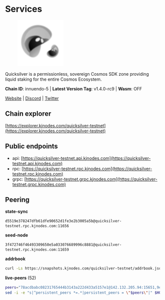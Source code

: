 # Services

<figure><img src="https://raw.githubusercontent.com/kj89/cosmos-images/main/logos/quicksilver.png" width="150" alt=""><figcaption></figcaption></figure>

Quicksilver is a permissionless, sovereign Cosmos SDK zone providing liquid staking for the entire Cosmos Ecosystem.

**Chain ID**: innuendo-5 | **Latest Version Tag**: v1.4.0-rc9 | **Wasm**: OFF

[Website](https://quicksilver.zone) | [Discord](https://discord.gg/quicksilverprotocol) | [Twitter](https://twitter.com/quicksilverzone)




## Chain explorer
[https://explorer.kjnodes.com/quicksilver-testnet](https://explorer.kjnodes.com/quicksilver-testnet)

## Public endpoints

* api: [https://quicksilver-testnet.api.kjnodes.com](https://quicksilver-testnet.api.kjnodes.com)
* rpc: [https://quicksilver-testnet.rpc.kjnodes.com](https://quicksilver-testnet.rpc.kjnodes.com)
* grpc: [https://quicksilver-testnet.grpc.kjnodes.com](https://quicksilver-testnet.grpc.kjnodes.com)

## Peering

**state-sync**

```text
d5519e378247dfb61dfe90652d1fe3e2b3005a5b@quicksilver-testnet.rpc.kjnodes.com:11656
```

**seed-node**

```text
3f472746f46493309650e5a033076689996c8881@quicksilver-testnet.rpc.kjnodes.com:11659
```

**addrbook**
```bash
curl -Ls https://snapshots.kjnodes.com/quicksilver-testnet/addrbook.json > $HOME/.quicksilverd/config/addrbook.json
```

**live-peers** (52)
```bash
peers="78acdbabc08231765444b3143a222d433a5157e1@142.132.205.94:15651,9e0604571aa20314c2261d70b7d8823414702715@51.159.141.209:26656,a37474c1f254cd4b16d924327a755c914e8e7d86@65.109.30.53:26656,3c48a780b85d248e34e63eca5d44c624f93d09d5@135.181.59.162:11156,8099f8a7c95c1676982e1a23e8452f2b10b07415@65.108.78.107:22656,d5519e378247dfb61dfe90652d1fe3e2b3005a5b@65.109.68.190:11656,bdb93c655989b2c1882339fabb013317066dda56@95.214.52.138:26676,3519e61e653db97f5d1c7f1bec9b0072bca4d5fe@144.76.45.59:16656,f0621c59ca7cfba98015ae2a47886fc3d9c0020c@94.130.132.227:2060,dc88be3a0075ce429a423237abe223a9528ce0df@65.108.204.119:31656,0551eaa0db7097274410ee27a71672817e314b83@167.235.245.191:26656,1c4274460224753e8080d0efd16c0ed88fe27fc0@51.195.145.103:26656,a49d8d304e96350272dca24934b8295bc81d75d2@23.227.200.10:26656,e6bf4eca6a11035c06be529cb8c3758c2c00908f@213.170.135.20:26656,42f87cb55d5fdd222da28023613c66857398c4b8@5.22.223.252:26656,2be586e675b0f55c96905cc83496861c64112f44@65.108.99.224:56656,cc745e98b4dc9b83c5a74d41f576feda73902dfd@65.109.38.54:20026,f7edad3ff5a85d039e7de12067c63064c5b42d63@46.4.121.72:11656,78d271e4b4692ff1ee8490f3825a541558b31870@65.21.95.46:28656,46f97e49a49694aead28c27be2c19300f509e273@65.108.129.94:26656,70c7663dba3b5181f1c3b8c92824dad070771ac6@217.13.223.167:56656,af8cfa944802a9bd510fc3407950a15e8be86c31@213.239.217.52:30656,796e72ffc343c187cd5e8397c0c09c0671d228e0@185.16.39.51:26656,a637b94cb989909cc182623748ef179b0659f148@65.109.23.114:11156,e0f0703e9ce343c46e0ec01b19216715e817b358@65.109.85.170:28656,b06ee574cf0b8641611c709a36b21c103d968c18@162.55.245.219:11656,ee6bae1a6d4a1e07f1e4bc7963cabedc6b73426e@94.130.137.119:26656,1452d484454c0f93ddf3cbf987ce1b9cadd8f23f@65.21.95.180:37656,8ff8a186fe9cbc70d0f34891fa051f87e561a48b@158.160.0.93:26656,a288baa951cbe92b253c01c3936d930af1d56424@5.161.142.236:26656,2096650d8586b858d3369205f3b46ac4c765bc8e@65.109.53.155:26656,1bb8de1360e51ed35f7c9a39d4039bfc51900730@5.9.61.120:11656,d4d83e209a2b096859821228ea17475f9a487a48@23.88.0.170:15651,d160a8908b44f2a44ce17e0be1f9056b58993b9c@65.21.139.170:21026,25b8b792bb14e8bfdcdfa163a14710d5645a4eba@148.251.91.77:20656,03332cdbc3d354846a18992effbb8c20aa28f52a@65.21.133.125:28656,0a3ac40a7a4ce35978c4da97be2eb6974bc3c58b@185.252.233.217:46656,b91f0ece92f0e2cc264176b29b51a6db886e020c@84.46.246.109:26656,74abcb5243d4ffc43de6ad1a288d8e50adcd467e@65.109.80.176:20656,be637bd74973424c825c14c99b71f652fbabb48e@65.21.123.172:22656,9434d151be05e013cb0f20d27b699c8272ec4c89@65.109.82.111:29656,41f7d7004cace7bd1760a5f980a86123700c8f1d@82.100.58.116:26656,6c31ea769b18d7b20b2d738df7778fb9fc3fc380@18.236.225.32:26656,532625a997a6f891405202968607f72afe004f15@202.61.225.157:26666,13564ca7ffcc8fa6bcc6d405c96fe8c724ec17da@88.99.213.25:11656,5c2a752c9b1952dbed075c56c600c3a79b58c395@95.214.55.232:27026,858ba6bc33a6d13fdd9ddad344d788dcf91cf565@142.132.151.99:15651,8a7c6e39ada0957c42cd716cb449c7df99ec299a@195.3.221.13:56676,4ccdccd18a480f13af85aa798356c1bf856f5c20@88.208.57.200:11656,f6f1e4a0baf856ff7d7f6d12868a201282914314@65.109.89.5:26656,25410bff2fb7312d24c11b1e990507e5e3aa40b7@135.125.5.31:48656,1a178dec165fad14ab1b2fb6832dd092f6ab7a5b@65.109.23.182:21026"
sed -i -e "s|^persistent_peers *=.*|persistent_peers = \"$peers\"|" $HOME/.quicksilverd/config/config.toml
```
